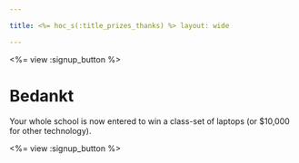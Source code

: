 ```yaml
---

title: <%= hoc_s(:title_prizes_thanks) %> layout: wide

---
```


<%= view :signup_button %>

# Bedankt

Your whole school is now entered to win a class-set of laptops (or $10,000 for other technology).

<%= view :signup_button %>